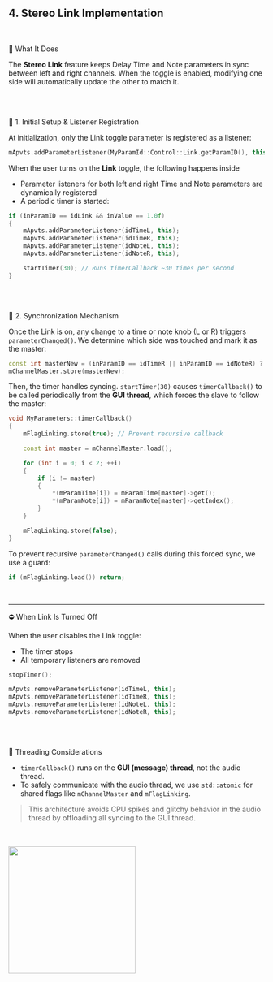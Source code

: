 ## 4. Stereo Link Implementation

<br>

🎯 What It Does

The **Stereo Link** feature keeps Delay Time and Note parameters in sync between left and right channels. 
When the toggle is enabled, modifying one side will automatically update the other to match it.

<br>
<br>

🧱 1. Initial Setup & Listener Registration

At initialization, only the Link toggle parameter is registered as a listener:

~~~cpp
mApvts.addParameterListener(MyParamId::Control::Link.getParamID(), this);
~~~

When the user turns on the **Link** toggle, the following happens inside

- Parameter listeners for both left and right Time and Note parameters are dynamically registered
- A periodic timer is started:

~~~cpp
if (inParamID == idLink && inValue == 1.0f)
{
    mApvts.addParameterListener(idTimeL, this);
    mApvts.addParameterListener(idTimeR, this);
    mApvts.addParameterListener(idNoteL, this);
    mApvts.addParameterListener(idNoteR, this);

    startTimer(30); // Runs timerCallback ~30 times per second
}
~~~

<br>
<br>

🔁 2. Synchronization Mechanism

Once the Link is on, any change to a time or note knob (L or R) triggers ```parameterChanged()```.
We determine which side was touched and mark it as the master:

~~~cpp
const int masterNew = (inParamID == idTimeR || inParamID == idNoteR) ? 1 : 0;
mChannelMaster.store(masterNew);
~~~

Then, the timer handles syncing.
```startTimer(30)``` causes ```timerCallback()``` to be called periodically from the **GUI thread**, which forces the slave to follow the master:

~~~cpp
void MyParameters::timerCallback()
{
    mFlagLinking.store(true); // Prevent recursive callback

    const int master = mChannelMaster.load();

    for (int i = 0; i < 2; ++i)
    {
        if (i != master)
        {
            *(mParamTime[i]) = mParamTime[master]->get();
            *(mParamNote[i]) = mParamNote[master]->getIndex();
        }
    }

    mFlagLinking.store(false);
}
~~~

To prevent recursive ```parameterChanged()``` calls during this forced sync, we use a guard:

~~~cpp
if (mFlagLinking.load()) return;
~~~

<br>

--------

⛔ When Link Is Turned Off

When the user disables the Link toggle:

- The timer stops
- All temporary listeners are removed

~~~cpp
stopTimer();

mApvts.removeParameterListener(idTimeL, this);
mApvts.removeParameterListener(idTimeR, this);
mApvts.removeParameterListener(idNoteL, this);
mApvts.removeParameterListener(idNoteR, this);
~~~

<br>
<br>


🧵 Threading Considerations

- ```timerCallback()``` runs on the **GUI (message) thread**, not the audio thread.
- To safely communicate with the audio thread, we use ```std::atomic``` for shared flags like ```mChannelMaster``` and ```mFlagLinking```.

> This architecture avoids CPU spikes and glitchy behavior in the audio thread by offloading all syncing to the GUI thread.

<br>
<br>

<img src = "https://github.com/user-attachments/assets/4fa4d366-91a5-4d37-9276-3e316636f53c" width = "250"/>

